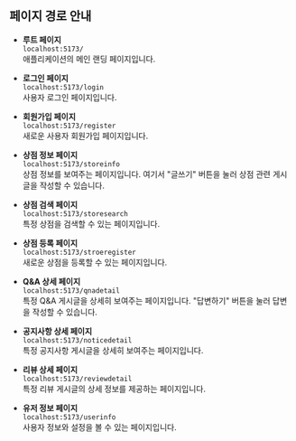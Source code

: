 ## 페이지 경로 안내

- **루트 페이지**  
  `localhost:5173/`  
  애플리케이션의 메인 랜딩 페이지입니다.

- **로그인 페이지**  
  `localhost:5173/login`  
  사용자 로그인 페이지입니다.

- **회원가입 페이지**  
  `localhost:5173/register`  
  새로운 사용자 회원가입 페이지입니다.

- **상점 정보 페이지**  
  `localhost:5173/storeinfo`  
  상점 정보를 보여주는 페이지입니다. 여기서 "글쓰기" 버튼을 눌러 상점 관련 게시글을 작성할 수 있습니다.

- **상점 검색 페이지**  
  `localhost:5173/storesearch`  
  특정 상점을 검색할 수 있는 페이지입니다.

- **상점 등록 페이지**  
  `localhost:5173/stroeregister`  
  새로운 상점을 등록할 수 있는 페이지입니다.

- **Q&A 상세 페이지**  
  `localhost:5173/qnadetail`  
  특정 Q&A 게시글을 상세히 보여주는 페이지입니다. "답변하기" 버튼을 눌러 답변을 작성할 수 있습니다.

- **공지사항 상세 페이지**  
  `localhost:5173/noticedetail`  
  특정 공지사항 게시글을 상세히 보여주는 페이지입니다.

- **리뷰 상세 페이지**  
  `localhost:5173/reviewdetail`  
  특정 리뷰 게시글의 상세 정보를 제공하는 페이지입니다.

- **유저 정보 페이지**  
  `localhost:5173/userinfo`  
  사용자 정보와 설정을 볼 수 있는 페이지입니다.
